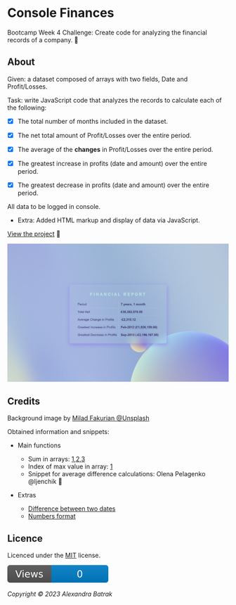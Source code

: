 # Console Finances

Bootcamp Week 4 Challenge: Create code for analyzing the financial records of a company. :purple_heart:

## About

Given: a dataset composed of arrays with two fields, Date and Profit/Losses.

Task: write JavaScript code that analyzes the records to calculate each of the following:

- [x] The total number of months included in the dataset.

- [x] The net total amount of Profit/Losses over the entire period.

- [x] The average of the **changes** in Profit/Losses over the entire period.

- [x] The greatest increase in profits (date and amount) over the entire period.

- [x] The greatest decrease in profits (date and amount) over the entire period.

All data to be logged in console.

- Extra: Added HTML markup and display of data via JavaScript.

[View the project](https://alexandrabatrak.github.io/console-finances) :receipt:

![Screenshot](./images/screenshot.png)

## Credits

Background image by [Milad Fakurian @Unsplash](https://unsplash.com/photos/PGdW_bHDbpI)

Obtained information and snippets:

- Main functions

  - Sum in arrays: [1](https://www.tutorialspoint.com/how-to-sum-all-elements-in-a-nested-array-javascript),[2](https://www.quora.com/What-is-the-best-algorithm-to-sum-numbers-in-nested-arrays),[3](https://bobbyhadz.com/blog/javascript-get-sum-of-array-of-numbers)
  - Index of max value in array: [1](https://bobbyhadz.com/blog/javascript-get-index-of-max-value-in-array)
  - Snippet for average difference calculations: Olena Pelagenko @ljenchik :raised_hands:

- Extras

  - [Difference between two dates](https://stackoverflow.com/questions/17732897/difference-between-two-dates-in-years-months-days-in-javascript)
  - [Numbers format](https://stackoverflow.com/questions/149055/how-to-format-numbers-as-currency-strings)

## Licence

Licenced under the [MIT](/LICENSE) license.

[![Image of github-profile-views-counter](https://github.com/alexandrabatrak/github-profile-views-counter/blob/master/svg/585246516/badge.svg)](https://github.com/alexandrabatrak/github-profile-views-counter/blob/master/readme/585246516/week.md)

*Copyright © 2023 Alexandra Batrak*
